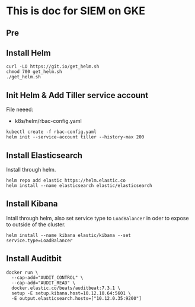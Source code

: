 # This is doc for SIEM on GKE

## Pre


## Install Helm
```
curl -LO https://git.io/get_helm.sh
chmod 700 get_helm.sh
./get_helm.sh
```

## Init Helm & Add Tiller service account
File neeed:
+ k8s/helm/rbac-config.yaml
```
kubectl create -f rbac-config.yaml
helm init --service-account tiller --history-max 200
```
## Install Elasticsearch

Install through helm.
```
helm repo add elastic https://helm.elastic.co
helm install --name elasticsearch elastic/elasticsearch
```


## Install Kibana
Intall through helm, also set service type to `LoadBalancer` in oder to expose to outside of the cluster.
```
helm install --name kibana elastic/kibana --set service.type=LoadBalancer
```

## Install Auditbit

```
docker run \
  --cap-add="AUDIT_CONTROL" \
  --cap-add="AUDIT_READ" \
  docker.elastic.co/beats/auditbeat:7.3.1 \
  setup -E setup.kibana.host=10.12.10.64:5601 \
  -E output.elasticsearch.hosts=["10.12.0.35:9200"]
```